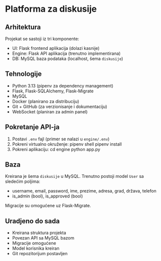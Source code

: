 # Platforma za diskusije

## Arhitektura

Projekat se sastoji iz tri komponente:
- UI: Flask frontend aplikacija (dolazi kasnije)
- Engine: Flask API aplikacija (trenutno implementirana)
- DB: MySQL baza podataka (localhost, šema `diskusije`)

## Tehnologije

- Python 3.13 (pipenv za dependency management)
- Flask, Flask-SQLAlchemy, Flask-Migrate
- MySQL
- Docker (planirano za distribuciju)
- Git + GitHub (za verzionisanje i dokumentaciju)
- WebSocket (planiran za admin panel)

## Pokretanje API-ja

1. Postavi `.env` fajl (primer se nalazi u `engine/.env`)
2. Pokreni virtualno okruženje:
pipenv shell
pipenv install
3. Pokreni aplikaciju:
cd engine
python app.py

## Baza

Kreirana je šema `diskusije` u MySQL.
Trenutno postoji model `User` sa sledećim poljima:
- username, email, password, ime, prezime, adresa, grad, država, telefon
- is_admin (bool), is_approved (bool)

Migracije su omogućene uz Flask-Migrate.

## Uradjeno do sada

- Kreirana struktura projekta
- Povezan API sa MySQL bazom
- Migracije omogućene
- Model korisnika kreiran
- Git repozitorijum postavljen


